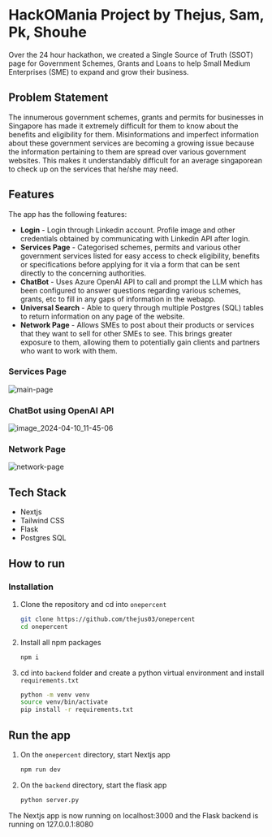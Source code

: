 # HackOMania Project by Thejus, Sam, Pk, Shouhe
Over the 24 hour hackathon, we created a Single Source of Truth (SSOT) page for Government Schemes, Grants and Loans to help Small Medium Enterprises (SME) to expand and grow their business. 

## Problem Statement
The innumerous government schemes, grants and permits for businesses in Singapore has made it extremely difficult for them to know about the benefits and eligibility for them. Misinformations and imperfect information about these government services are becoming a 
growing issue because the information pertaining to them are spread over various government websites. This makes it understandably difficult for an average singaporean to check up on the services that he/she may need.

## Features
The app has the following features:
- **Login** - Login through Linkedin account. Profile image and other credentials obtained by communicating with Linkedin API after login.
- **Services Page** - Categorised schemes, permits and various other government services listed for easy access to check eligibility, benefits or specifications before applying for it via a form that can be sent directly to the concerning authorities.
- **ChatBot** - Uses Azure OpenAI API to call and prompt the LLM which has been configured to answer questions regarding various schemes, grants, etc to fill in any gaps of information in the webapp.
- **Universal Search** - Able to query through multiple Postgres (SQL) tables to return information on any page of the website.
- **Network Page** - Allows SMEs to post about their products or services that they want to sell for other SMEs to see. This brings greater exposure to them, allowing them to potentially gain clients and partners who want to work with them.

### Services Page
![main-page](https://github.com/thejus03/onepercent/assets/142730611/b5ec0e0f-1757-4458-bf6b-54a4e8e3517b)
### ChatBot using OpenAI API
![image_2024-04-10_11-45-06](https://github.com/thejus03/onepercent/assets/142730611/5bbc4db9-25df-4710-bfa9-5f0441dd6410)
### Network Page
![network-page](https://github.com/thejus03/onepercent/assets/142730611/a09a2843-33d1-49c8-a91b-00ff739a178a)

## Tech Stack
- Nextjs
- Tailwind CSS
- Flask
- Postgres SQL

## How to run
### Installation
1. Clone the repository and cd into `onepercent`
   ```bash
   git clone https://github.com/thejus03/onepercent
   cd onepercent
   ```
2. Install all npm packages
   ```bash
   npm i 
   ```
3. cd into `backend` folder and create a python virtual environment and install `requirements.txt`
   ```bash
   python -m venv venv
   source venv/bin/activate
   pip install -r requirements.txt
   ```
## Run the app
1. On the `onepercent` directory, start Nextjs app
   ```bash
   npm run dev
   ```
2. On the `backend` directory, start the flask app
   ```bash
   python server.py
   ```
The Nextjs app is now running on localhost:3000 and the Flask backend is running on 127.0.0.1:8080
